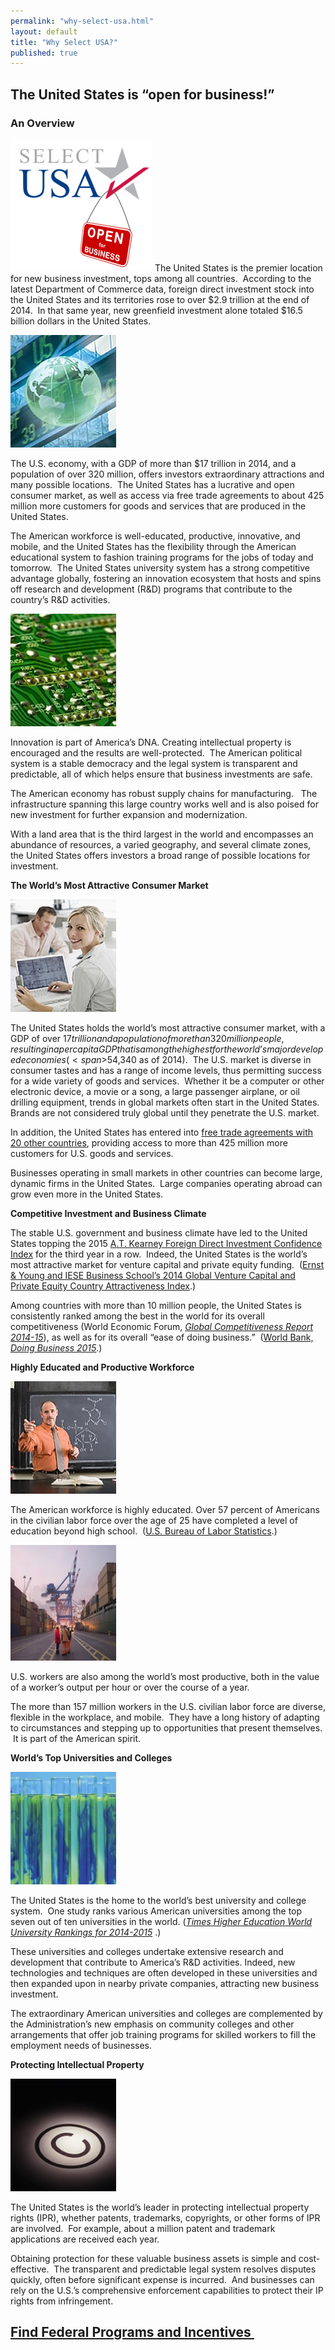 ```yaml
---
permalink: "why-select-usa.html"
layout: default
title: "Why Select USA?"
published: true
---
```


## The United States is “open for business!”&nbsp;

### **An Overview**
<span class="imgright">![SelectUSA Logo with Open for Business Sign](images/selectusa_logo_open_for_business-227x211.png "SelectUSA Open for Business")</span>
The United States is the premier location for new business investment, tops among all countries. &nbsp;According to the latest Department of Commerce data, foreign direct investment stock into the United States
and its territories rose to over $2.9 trillion at the end of 2014. &nbsp;In that same year, new greenfield investment alone totaled $16.5 billion dollars in the United States. &nbsp;

<span class="imgleft">![Stock Ticker](images/why2.jpg "Stock Ticker")</span>

The U.S. economy, with a GDP of more than $17 trillion in 2014, and a population of over 320
million, offers investors extraordinary attractions and many possible locations.&nbsp; The United States has a lucrative and open consumer market, as well as access via free trade agreements to about 425 million more customers for goods and services that are produced in the United States. 

The American workforce is well-educated, productive, innovative, and mobile, and the United States has the flexibility through the American educational system to fashion training programs for the jobs of today and tomorrow.&nbsp; The United States university system has a strong competitive advantage globally, fostering an innovation ecosystem that hosts and spins off research and development (R&amp;D) programs that contribute to the country’s R&amp;D activities.

<span class="imgright">![Circuitboard](images/why3.jpg "Circuitboard")</span>

Innovation is part of America’s DNA. Creating intellectual property is encouraged and the results are well-protected.&nbsp; The American political system is a stable democracy and the legal system is transparent and predictable, all of which helps ensure that business investments are safe.

The American economy has robust supply chains for manufacturing. &nbsp; The infrastructure spanning this large country works well and is also poised for new investment for further expansion and modernization.

With a land area that is the third largest in the world and encompasses an abundance of resources, a varied geography, and several climate zones, the United States offers investors a broad range of possible locations for investment.

**The World’s Most Attractive Consumer Market**

<span class="imgleft">![Woman with Laptop](images/why4.jpg "Woman with Laptop")</span>

The United States holds the world’s most attractive consumer market, with a GDP of over $17 trillion and a population of more than 320 million people, resulting in a per capita GDP that is among the highest for the world’s major developed economies (<span>$54,340 as of 2014)</span>. &nbsp;The U.S. market is diverse in consumer tastes and has a range of income levels, thus permitting success for a wide variety of goods and services.&nbsp; Whether it be a computer or other electronic device, a movie or a song, a large passenger airplane, or oil drilling equipment, trends in global markets often start in the United States.&nbsp; Brands are not considered truly global until they penetrate the U.S. market.

In addition, the United States has entered into [free trade agreements with 20 other countries](http://www.ustr.gov/trade-agreements/free-trade-agreements), providing access to&nbsp;more than&nbsp;425&nbsp;million more customers for U.S. goods and services.

Businesses operating in small markets in other countries can become large, dynamic firms in the United States.&nbsp; Large companies operating abroad can grow even more in the United States.

**Competitive Investment and Business Climate**

The stable U.S. government and business climate have led to the United States topping the 2015 [A.T. Kearney Foreign Direct Investment Confidence Index](https://www.atkearney.com/research-studies/foreign-direct-investment-confidence-index/2015) for the third year in a row.&nbsp; Indeed, the United States is the world’s most attractive market for venture capital and private equity funding.&nbsp; ([Ernst &amp; Young&nbsp;and IESE Business School’s 2014 Global Venture Capital and Private Equity Country Attractiveness Index](http://blog.iese.edu/vcpeindex/).)

Among countries with more than 10 million people, the United States is consistently ranked among the best in the world for its overall competitiveness (World Economic Forum, _[Global Competitiveness Report 2014-15](http://www.weforum.org/reports/global-competitiveness-report-2014-2015)_), as well as for its overall “ease of doing business.”&nbsp; ([World Bank, _Doing Business 2015_](http://www.doingbusiness.org/reports/global-reports/doing-business-2015).)

**Highly Educated and Productive Workforce**

<span class="imgright">![Chemistry Teacher](images/why5.jpg "Chemistry Teacher")</span>

The American workforce is highly educated. Over 57 percent of Americans in the civilian labor force over the age of 25 have completed a level of education beyond high school.&nbsp; ([U.S. Bureau of Labor Statistics](http://www.bls.gov/).)

<span class="imgleft">![Port Workers](images/why6.jpg "Port Workers")</span>

U.S. workers are also among the world’s most productive, both in the value of a worker’s output per hour or over the course of a year.

The more than 157 million workers in the U.S. civilian labor force are diverse, flexible in the workplace, and mobile. &nbsp;They have a long history of adapting to circumstances and stepping up to opportunities that present themselves. &nbsp;It is part of the American spirit.

**World’s Top Universities and Colleges**

<span class="imgright">![Test Tubes](images/why7.jpg "Test Tubes")</span>

The United States is the home to the world’s best university and college system.&nbsp; One study ranks various American universities among the top seven out of ten universities in the world. (_[Times Higher Education World University Rankings for 2014-2015](https://www.timeshighereducation.co.uk/world-university-rankings/2015/world-ranking)_&nbsp;.)

These universities and colleges undertake extensive research and development that contribute to America’s R&amp;D activities. Indeed, new technologies and techniques are often developed in these universities and then expanded upon in nearby private companies, attracting new business investment.&nbsp; 

The extraordinary American universities and colleges are complemented by the Administration’s new emphasis on community colleges and other arrangements that offer job training programs for skilled workers to fill the employment needs of businesses.

**Protecting Intellectual Property**

<span class="imgleft">![Copyright Symbol (one of several forms of federally-registered intellectual property protection which includes patents and trademarks as well)](images/why8.jpg)</span>

The United States is the world’s leader in protecting intellectual property rights (IPR), whether patents, trademarks, copyrights, or other forms of IPR are involved.&nbsp; For example, about a million patent and trademark applications are received each year. 

Obtaining protection for these valuable business assets is simple and cost-effective.&nbsp; The transparent and predictable legal system resolves disputes quickly, often before significant expense is incurred.&nbsp; And businesses can rely on the U.S.’s comprehensive enforcement capabilities to protect their IP rights from infringement.

## [Find Federal Programs and Incentives&nbsp;]({{site.baseurl}}{{post.url}}/investment-incentives.html)


